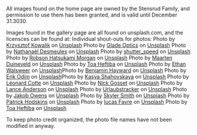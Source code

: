 
All images found on the home page are owned by the Stensrud Family, and permission to use them has been granted, and is valid until December 31.3030.

Images found in the gallery page are all found on unsplash.com, and the licensces can be found at:
    Individual shout-outs for photos:
        Photo by <a href="https://unsplash.com/@kowalikus?utm_source=unsplash&utm_medium=referral&utm_content=creditCopyText">Krzysztof Kowalik</a> on <a href="https://unsplash.com/s/photos/downhill-skiing?utm_source=unsplash&utm_medium=referral&utm_content=creditCopyText">Unsplash</a>
        Photo by <a href="https://unsplash.com/@gladegoggles?utm_source=unsplash&utm_medium=referral&utm_content=creditCopyText">Glade Optics</a> on <a href="https://unsplash.com/s/photos/downhill-skiing?utm_source=unsplash&utm_medium=referral&utm_content=creditCopyText">Unsplash</a>
        Photo by <a href="https://unsplash.com/@nathanael240606?utm_source=unsplash&utm_medium=referral&utm_content=creditCopyText">Nathanaël Desmeules</a> on <a href="https://unsplash.com/s/photos/downhill-skiing?utm_source=unsplash&utm_medium=referral&utm_content=creditCopyText">Unsplash</a>
        Photo by <a href="https://unsplash.com/@shuttrspeed?utm_source=unsplash&utm_medium=referral&utm_content=creditCopyText">shutter_speed</a> on <a href="https://unsplash.com/s/photos/downhill-skiing?utm_source=unsplash&utm_medium=referral&utm_content=creditCopyText">Unsplash</a>
        Photo by <a href="https://unsplash.com/@robsonhmorgan?utm_source=unsplash&utm_medium=referral&utm_content=creditCopyText">Robson Hatsukami Morgan</a> on <a href="https://unsplash.com/s/photos/downhill-skiing?utm_source=unsplash&utm_medium=referral&utm_content=creditCopyText">Unsplash</a>
        Photo by <a href="https://unsplash.com/@maarten_jpg?utm_source=unsplash&utm_medium=referral&utm_content=creditCopyText">Maarten Duineveld</a> on <a href="https://unsplash.com/s/photos/downhill-skiing?utm_source=unsplash&utm_medium=referral&utm_content=creditCopyText">Unsplash</a>
        Photo by <a href="https://unsplash.com/@heftiba?utm_source=unsplash&utm_medium=referral&utm_content=creditCopyText">Toa Heftiba</a> on <a href="https://unsplash.com/s/photos/downhill-skiing?utm_source=unsplash&utm_medium=referral&utm_content=creditCopyText">Unsplash</a>
        Photo by <a href="https://unsplash.com/@ethanwalsweer?utm_source=unsplash&utm_medium=referral&utm_content=creditCopyText">Ethan Walsweer</a> on <a href="https://unsplash.com/s/photos/downhill-skiing?utm_source=unsplash&utm_medium=referral&utm_content=creditCopyText">Unsplash</a>Photo by <a href="https://unsplash.com/@notoriousbj?utm_source=unsplash&utm_medium=referral&utm_content=creditCopyText">Benjamin Hayward</a> on <a href="https://unsplash.com/s/photos/downhill-skiing?utm_source=unsplash&utm_medium=referral&utm_content=creditCopyText">Unsplash</a>
        Photo by <a href="https://unsplash.com/@odiin?utm_source=unsplash&utm_medium=referral&utm_content=creditCopyText">Erik Odiin</a> on <a href="https://unsplash.com/s/photos/downhill-skiing?utm_source=unsplash&utm_medium=referral&utm_content=creditCopyText">Unsplash</a>Photo by <a href="https://unsplash.com/@kasya?utm_source=unsplash&utm_medium=referral&utm_content=creditCopyText">Kasya Shahovskaya</a> on <a href="https://unsplash.com/s/photos/downhill-skiing?utm_source=unsplash&utm_medium=referral&utm_content=creditCopyText">Unsplash</a>
        Photo by <a href="https://unsplash.com/@ettocl?utm_source=unsplash&utm_medium=referral&utm_content=creditCopyText">Léonard Cotte</a> on <a href="https://unsplash.com/s/photos/downhill-skiing?utm_source=unsplash&utm_medium=referral&utm_content=creditCopyText">Unsplash</a>
        Photo by <a href="https://unsplash.com/@nickgosset?utm_source=unsplash&utm_medium=referral&utm_content=creditCopyText">Nick Gosset</a> on <a href="https://unsplash.com/s/photos/downhill-skiing?utm_source=unsplash&utm_medium=referral&utm_content=creditCopyText">Unsplash</a>
        Photo by <a href="https://unsplash.com/@lanceanderson?utm_source=unsplash&utm_medium=referral&utm_content=creditCopyText">Lance Anderson</a> on <a href="https://unsplash.com/s/photos/downhill-skiing?utm_source=unsplash&utm_medium=referral&utm_content=creditCopyText">Unsplash</a>
        Photo by <a href="https://unsplash.com/@urlaubstracker?utm_source=unsplash&utm_medium=referral&utm_content=creditCopyText">Urlaubstracker</a> on <a href="https://unsplash.com/s/photos/downhill-skiing?utm_source=unsplash&utm_medium=referral&utm_content=creditCopyText">Unsplash</a>
        Photo by <a href="https://unsplash.com/@jakobowens1?utm_source=unsplash&utm_medium=referral&utm_content=creditCopyText">Jakob Owens</a> on <a href="https://unsplash.com/s/photos/downhill-skiing?utm_source=unsplash&utm_medium=referral&utm_content=creditCopyText">Unsplash</a>
        Photo by <a href="https://unsplash.com/@skyler_tv?utm_source=unsplash&utm_medium=referral&utm_content=creditCopyText">Skyler Smith</a> on <a href="https://unsplash.com/s/photos/downhill-skiing?utm_source=unsplash&utm_medium=referral&utm_content=creditCopyText">Unsplash</a>
        Photo by <a href="https://unsplash.com/@phodskins?utm_source=unsplash&utm_medium=referral&utm_content=creditCopyText">Patrick Hodskins</a> on <a href="https://unsplash.com/s/photos/downhill-skiing?utm_source=unsplash&utm_medium=referral&utm_content=creditCopyText">Unsplash</a>
        Photo by <a href="https://unsplash.com/@we_are_rising?utm_source=unsplash&utm_medium=referral&utm_content=creditCopyText">lucas Favre</a> on <a href="https://unsplash.com/s/photos/downhill-skiing?utm_source=unsplash&utm_medium=referral&utm_content=creditCopyText">Unsplash</a>
        Photo by <a href="https://unsplash.com/@heftiba?utm_source=unsplash&utm_medium=referral&utm_content=creditCopyText">Toa Heftiba</a> on <a href="https://unsplash.com/s/photos/downhill-skiing?utm_source=unsplash&utm_medium=referral&utm_content=creditCopyText">Unsplash</a>
  
  To keep photo credit organized, the photo file names have not been modified in anyway.
  
  

  
  


  
  

  
  
  

  
  
  
  
  
  
  
  
        
  

